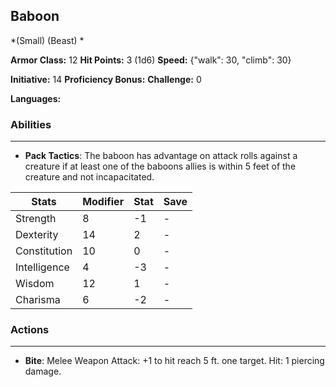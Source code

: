 ## Baboon
*(Small) (Beast) *

**Armor Class:** 12
**Hit Points:** 3 (1d6)
**Speed:** {"walk": 30, "climb": 30}

**Initiative:** 14
**Proficiency Bonus:**
**Challenge:** 0

**Languages:** 

### Abilities
 --- 
- **Pack Tactics**: The baboon has advantage on attack rolls against a creature if at least one of the baboons allies is within 5 feet of the creature and not incapacitated.



| Stats | Modifier | Stat | Save
| ---- | ---- | ---- | ---- |
| Strength | 8 | -1 | - |
| Dexterity | 14 | 2 | - |
| Constitution | 10 | 0 | - |
| Intelligence | 4 | -3 | - |
| Wisdom | 12 | 1 | - |
| Charisma | 6 | -2 | - |

### Actions
 --- 
- **Bite**: Melee Weapon Attack: +1 to hit  reach 5 ft.  one target. Hit: 1 piercing damage.

